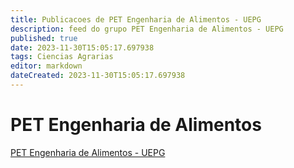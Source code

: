 ```yaml
---
title: Publicacoes de PET Engenharia de Alimentos - UEPG 
description: feed do grupo PET Engenharia de Alimentos - UEPG
published: true
date: 2023-11-30T15:05:17.697938
tags: Ciencias Agrarias
editor: markdown
dateCreated: 2023-11-30T15:05:17.697938
---
```


# PET Engenharia de Alimentos
[PET Engenharia de Alimentos - UEPG](/grupo/20PETEngenhariadeAlimentosUEPG)